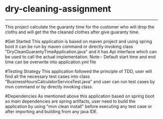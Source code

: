 # dry-cleaning-assignment

---

This project calculate the guaranty time for the customer who will drop the cloths and will get the the cleaned clothes after give guaranty time.

#Get Started
This application is based on maven project and using spring boot it can be run by maven command or directly invoking class "DryCleanGuarantyTimeApplication.java"
and it has Api interface which can be used to call the actual implementation.
Note:- Default start time and end time can be overwrite into application.yml file

#Testing Strategy
This application followed the principle of TDD, user will find all the necessary test cases into class "BusinessHoursCalculatorServiceTest.java"
and user can run test cases by mvn command or by directly invoking class.

#Dependencies
As mentioned above this application based on spring boot so main dependencies are spring artifacts, user need to build the application by using "mvn clean install"
before executing any test case or after importing and building from any java IDE.